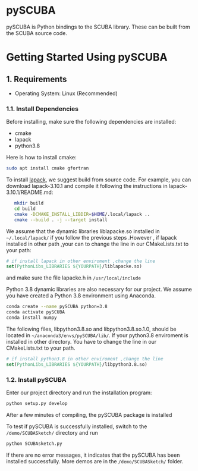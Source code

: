 pySCUBA
=========

pySCUBA is Python bindings to the SCUBA library. These can be built from the SCUBA source code. 

Getting Started Using pySCUBA
============================

## 1. Requirements

-  Operating System: Linux (Recommended)

### 1.1. Install Dependencies

Before installing, make sure the following dependencies are installed:

-  cmake
-  lapack
-  python3.8

Here is how to install cmake:
```sh
sudo apt install cmake gfortran
```

To install [lapack](https://github.com/Reference-LAPACK/lapack), we suggest build from source code. For example, you can download lapack-3.10.1 and compile it following the instructions in lapack-3.10.1/README.md:

```sh
   mkdir build
   cd build
   cmake -DCMAKE_INSTALL_LIBDIR=$HOME/.local/lapack ..
   cmake --build . -j --target install
```

We assume that the dynamic libraries liblapacke.so installed in` ~/.local/lapack/` if you follow the previous steps .However , if lapack installed in other path ,your can to change the line in our CMakeLists.txt to your path:
```cmake
# if install lapack in other enviroment ,change the line
set(PythonLibs_LIBRARIES ${YOURPATH}/liblapacke.so)
```
and make sure the file lapacke.h in `/usr/local/include`

Python 3.8 dynamic libraries are also necessary for our project. We assume you have created a Python 3.8 environment using Anaconda. 
```sh
conda create --name pySCUBA python=3.8
conda activate pySCUBA
conda install numpy
``` 
The following files, libpython3.8.so and libpython3.8.so.1.0, should be located in `~/anaconda3/envs/pySCUBA/lib/`. If your python3.8 enviroment is installed in other directory. You have to change the line in our CMakeLists.txt to your path.
```cmake
# if install python3.8 in other enviroment ,change the line
set(PythonLibs_LIBRARIES ${YOURPATH}/libpython3.8.so)
```
### 1.2. Install pySCUBA
Enter our project directory and run the installation program:
```sh
python setup.py develop
```
After a few minutes of compiling, the pySCUBA package is installed

To test if pySCUBA is successfully installed, switch to the `/demo/SCUBASketch/` directory and run
```sh
python SCUBAsketch.py
```
If there are no error messages, it indicates that the pySCUBA has been installed successfully. More demos are in the `/demo/SCUBASketch/` folder.